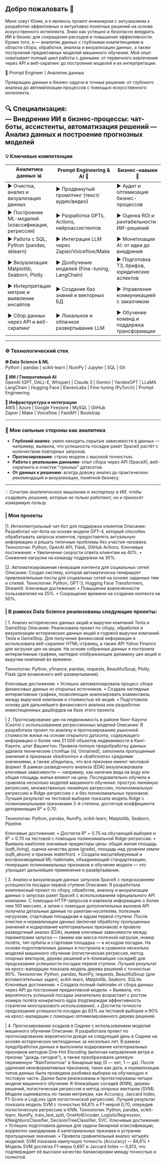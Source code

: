 ## Добро пожаловать 👋

Меня зовут Юлия, и я являюсь промпт инженером с энтузиазмом к разработке эффективных и интуитивно понятных решений на основе искусственного интеллекта. Знаю как успешно и безопасно внедрить ИИ в бизнес для сокращения расходов и повышения эффективности.
Кроме того, я  — аналитик данных с глубокими компетенциями в области сбора, обработки, анализа и визуализации данных, а также построения предиктивных моделей машинного обучения. Мой опыт охватывает полный цикл работы с данными: от первичного извлечения через API и веб-скрапинг до построения моделей и их интерпретации.

🚀  Prompt Engineer | Аналитик данных 

Превращаю данные и бизнес-задачи в точные решения: от глубокого анализа до автоматизации процессов с помощью искусственного интеллекта.

🔍 Специализация:  
— Внедрение ИИ в бизнес-процессы: чат-боты, ассистенты, автоматизация решений
— Анализ данных и построение прогнозных моделей  
---

### 💡 Ключевые компетенции

| Аналитика данных 📊                  | Prompt Engineering & AI 🤖             | Бизнес-навыки 💼                     |
|-------------------------------------|----------------------------------------|--------------------------------------|
| ▶ Очистка, анализ и визуализация данных | ▶ Продвинутый промптинг (текст/аудио/видео) | ▶ Аудит и оптимизация бизнес-процессов |
| ▶ Построение ML-моделей (классификация, регрессия) | ▶ Разработка GPTs, Actions, нейроассистентов | ▶ Оценка ROI и рентабельности ИИ-решений |
| ▶ Работа с SQL, Python (pandas, sklearn) | ▶ Интеграция LLM через Zapier/Voiceflow/Make | ▶ Монетизация AI: от идеи до внедрения |
| ▶ Визуализация: Matplotlib, Seaborn, Plotly | ▶ Дообучение моделей (Fine-tuning, LangChain) | ▶ Подготовка ТЗ, брифов, юридических аспектов |
| ▶ Интерпретация метрик и выявление инсайтов | ▶ Создание баз знаний и векторных БД | ▶ Управление коммуникацией с заказчиком |
| ▶ Сбор данных через API и веб-скрапинг | ▶ Локальное и облачное развертывание LLM | ▶ Обучение команд и поддержка трансформации |

---

### ⚙️ Технологический стек

**🌐 Data Science & ML**  
Python | pandas | scikit-learn | NumPy | Jupyter | SQL | Git

**🧠 ИИ / Генеративный AI**  
OpenAI (GPT, DALL-E, Whisper) | Claude 3 | Gemini | YandexGPT | LLaMA  
LangChain | Hugging Face | ElevenLabs | Fine-tuning (PyTorch) | Prompt Engineering

**🔧 Инфраструктура и интеграции**  
AWS | Azure | Google Firestore | MySQL | GitHub  
Zapier | Make | Voiceflow | FastAPI | Bootstrap

---

### 🎯 Мои сильные стороны как аналитика

- **Глубокий анализ**: умею находить скрытые зависимости в данных — например, выявила, что успешность посадки ракет SpaceX растёт с количеством повторных запусков.
- **Прогнозирование**: строю модели с высокой точностью.
- **Работа с реальными данными**: опыт сбора через API (SpaceX), веб-скрапинга и очистки "грязных" датасетов.
- **От данных к решению**: всегда довожу анализ до практических рекомендаций и визуализации, понятной бизнесу.

---

💡 *Сочетаю аналитическое мышление и экспертизу в ИИ, чтобы создавать решения, которые не только работают, но и приносят измеримую пользу.*

### | Мои проекты
|1. Интеллектуальный чат-бот для поддержки клиентов
Описание: Разработал чат-бота на основе модели GPT-4, который способен обрабатывать запросы клиентов, предоставлять актуальную информацию и решать типичные проблемы без участия
человека.
Технологии: Python, OpenAI API, Flask, GitHub Actions.
Ключевые постижения:
• Увеличение скорости ответа клиентам на 40%.
• Снижение нагрузки на команду поддержки на 30%.

|2. Автоматизированная генерация контента для социальных сетей
Описание: Создал систему, которая автоматически генерирует привлекательные посты для социальных сетей на основе заданных тем и стилей.
Технологии: Python, GPT-3, Hugging Face Transformers, Streamlit.
Ключевые достижения:
• Повышение вовлечённости пользователей на 25%.
• Сокращение времени на создание контента на 50%.


### | В рамках Data Science реализованы следующие проекты:

| 1. Анализ исторических данных акций и выручки компаний Tesla и GameStop
Описание:
Реализовала проект по сбору, обработке и визуализации исторических данных акций и годовой выручки компаний Tesla и GameStop. Для получения финансовой информации я использовала веб-скрапинг HTML-страниц, а также API Yahoo Finance для загрузки цен на акции. На основе собранных данных я построила интерактивные графики, наглядно отображающие динамику цен акций и выручки компаний во времени.

Технологии: Python, yfinance, pandas, requests, BeautifulSoup, Plotly, Flask (для возможного веб-развертывания).

Ключевые достижения:
• Успешно автоматизировала процесс сбора финансовых данных из открытых источников.
• Создала наглядные интерактивные графики, позволяющие анализировать взаимосвязь между выручкой компании и стоимостью её акций.
• Подготовила основу для дальнейшего финансового анализа или разработки инвестиционных дашбордов на базе этого проекта.

| 2. Прогнозирование цен на недвижимость в районе Кинг-Каунти (Сиэтл) с использованием регрессионных моделей
Описание:
Я разработала проект по анализу и прогнозированию рыночной стоимости жилья на основе открытого датасета, содержащего информацию о более чем 21 000 объектов недвижимости в Кинг-Каунти, штат Вашингтон. Провела полную предобработку данных: удалила технические столбцы (id, Unnamed), заполнила пропущенные значения в признаках «bedrooms» и «bathrooms» средними значениями, а также убедилась, что все признаки имеют числовой формат. В рамках разведочного анализа (EDA) визуализировала ключевые зависимости — например, как наличие вида на воду или общая площадь жилья влияют на цену. Последовательно обучила и сравнила несколько моделей машинного обучения: простую линейную регрессию, множественную линейную регрессию, полиномиальную регрессию и Ridge-регрессию с и без полиномиальных признаков. Лучший результат на тестовой выборке показала модель Ridge с полиномиальными признаками 2-й степени, достигнув коэффициента детерминации R² ≈ 0.70.

Технологии: Python, pandas, NumPy, scikit-learn, Matplotlib, Seaborn, Pipeline.

Ключевые достижения:
• Достигла R² = 0.75 на обучающей выборке и R² = 0.70 на тестовой с помощью полиномиальной Ridge-регрессии.
• Выявила наиболее значимые предикторы цены: общая жилая площадь (sqft_living), оценка качества дома (grade), площадь над уровнем земли (sqft_above) и признак waterfront.
• Создала масштабируемый и воспроизводимый ML-пайплайн, объединяющий стандартизацию, генерацию полиномиальных признаков и обучение модели — что упрощает дальнейшее применение и развёртывание.

| 3. Анализ и визуализация данных запусков SpaceX с предсказанием успешности посадки первой ступени
Описание: Я разработала комплексный проект по сбору, обработке, анализу и визуализации данных о запусках ракет SpaceX с использованием официального API компании. С помощью HTTP-запросов я извлекла информацию о более чем 100 миссиях, а затем с помощью дополнительных вызовов API получила детальные данные по ракетам-носителям, полезным нагрузкам, стартовым площадкам и ядрам первой ступени. После очистки и нормализации данных (включая обработку пропущенных значений и кодирование категориальных признаков) я провела разведочный анализ (EDA), выявив ключевые зависимости между параметрами запуска — такими как масса полезной нагрузки, номер полёта, тип орбиты и стартовая площадка — и исходом посадки. На основе подготовленных данных я построила и сравнила несколько моделей машинного обучения (логистическая регрессия, метод опорных векторов, дерево решений и k-ближайших соседей) для предсказания успешности посадки первой ступени. Лучший результат на кросс-валидации показала модель дерева решений с точностью 90%.
Технологии: Python, pandas, NumPy, requests, BeautifulSoup (для вспомогательных задач), scikit-learn, Matplotlib, Seaborn, SQLite.
Ключевые достижения:
• Создала полный пайплайн от сбора данных через API до построения предиктивной модели.
• Выявила, что вероятность успешной посадки значительно возрастает с ростом номера полёта конкретного ядра (подтверждая эффективность стратегии многоразового использования).
• Достигла точности предсказания успешности посадки до 83% на тестовой выборке и 90% на кросс-валидации с помощью оптимизированного дерева решений.

| 4. Прогнозирование осадков в Сиднее с использованием моделей машинного обучения
Описание: Я разработала проект по прогнозированию вероятности дождя на следующий день в Сиднее на основе исторических метеоданных за несколько лет. В рамках предобработки данных я выполнила кодирование категориальных признаков методом One-Hot Encoding (включая направления ветра и признак "дождь сегодня"), а также преобразовала целевую переменную "RainTomorrow" в бинарный вид (0 — нет, 1 — да). После удаления неинформативных признаков, таких как дата, и нормализации типов данных была проведена разбивка выборки на обучающую и тестовую части. Далее были реализованы и протестированы четыре модели машинного обучения: K-ближайших соседей (KNN), дерево решений, логистическая регрессия и метод опорных векторов (SVM). Модели оценивались по таким метрикам, как Accuracy, Jaccard Index, F1-Score и LogLoss (для логистической регрессии). Лучший результат показала модель SVM с точностью 84,6% и F1-мерой 0,70, опередив логистическую регрессию и KNN.
Технологии: Python, pandas, scikit-learn, NumPy, train_test_split, OneHotEncoder, LogisticRegression, KNeighborsClassifier, DecisionTreeClassifier, SVC.
Ключевые достижения:
• Успешно подготовила данные для задачи бинарной классификации, корректно закодировав 4 категориальных признака и устранив пропущенные значения.
• Провела сравнительный анализ четырёх моделей: SVM показала наилучшую точность (Accuracy) — 84,6%
• Модель SVM достигла F1-меры 0,697 и Jaccard Index — 0,813, что подтверждает её высокое качество балансировки между точностью и полнотой.





